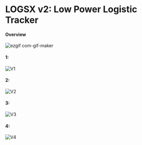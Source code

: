 <H1> LOGSX v2: Low Power Logistic Tracker </H1>

<H4> Overview </H4>

![ezgif com-gif-maker](https://user-images.githubusercontent.com/38166489/82151788-06c20780-987b-11ea-96aa-1e27c1d693ff.gif)

<H4> 1: </H4>

![V1](https://user-images.githubusercontent.com/38166489/82151865-63252700-987b-11ea-8b48-320a0f0dce29.png)

<H4> 2: </H4>

![V2](https://user-images.githubusercontent.com/38166489/82151866-63252700-987b-11ea-871e-063a83777973.png)

<H4> 3: </H4>

![V3](https://user-images.githubusercontent.com/38166489/82151867-63bdbd80-987b-11ea-8cf0-360393862935.png)

<H4> 4: </H4>

![V4](https://user-images.githubusercontent.com/38166489/82151868-63bdbd80-987b-11ea-8243-4a9c498d6192.png)

